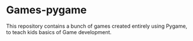 # Games-pygame
This repository contains a bunch of games created entirely using Pygame, to teach kids basics of Game development.
